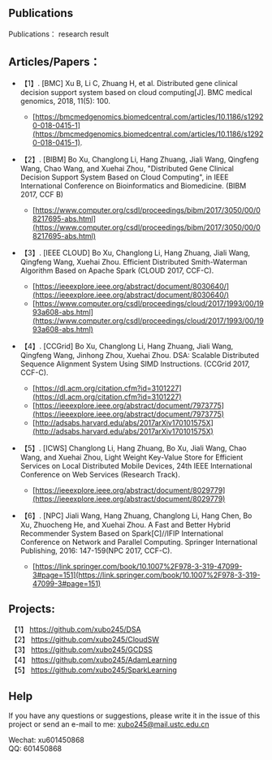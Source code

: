 ## Publications
Publications： research result


## Articles/Papers：

 - 【1】. [BMC] Xu B, Li C, Zhuang H, et al. Distributed gene clinical decision support system based on cloud computing[J]. BMC medical genomics, 2018, 11(5): 100. 
	 - [https://bmcmedgenomics.biomedcentral.com/articles/10.1186/s12920-018-0415-1](https://bmcmedgenomics.biomedcentral.com/articles/10.1186/s12920-018-0415-1). 
  
 - 【2】. [BIBM] Bo Xu, Changlong Li, Hang Zhuang, Jiali Wang, Qingfeng Wang, Chao Wang, and Xuehai Zhou, "Distributed Gene Clinical Decision Support System Based on Cloud Computing", in IEEE International Conference on Bioinformatics and Biomedicine. (BIBM 2017, CCF B)   
	 - [https://www.computer.org/csdl/proceedings/bibm/2017/3050/00/08217695-abs.html](https://www.computer.org/csdl/proceedings/bibm/2017/3050/00/08217695-abs.html)
 - 【3】. [IEEE CLOUD] Bo Xu, Changlong Li, Hang Zhuang, Jiali Wang, Qingfeng Wang, Xuehai Zhou. Efficient Distributed Smith-Waterman Algorithm Based on Apache Spark (CLOUD 2017, CCF-C). 
	 - [https://ieeexplore.ieee.org/abstract/document/8030640/](https://ieeexplore.ieee.org/abstract/document/8030640/)  
	 - [https://www.computer.org/csdl/proceedings/cloud/2017/1993/00/1993a608-abs.html](https://www.computer.org/csdl/proceedings/cloud/2017/1993/00/1993a608-abs.html)
 - 【4】. [CCGrid] Bo Xu, Changlong Li, Hang Zhuang, Jiali Wang, Qingfeng Wang, Jinhong Zhou, Xuehai Zhou. DSA: Scalable Distributed Sequence Alignment System Using SIMD Instructions. (CCGrid 2017, CCF-C).  
	 - [https://dl.acm.org/citation.cfm?id=3101227](https://dl.acm.org/citation.cfm?id=3101227)
	 - [https://ieeexplore.ieee.org/abstract/document/7973775](https://ieeexplore.ieee.org/abstract/document/7973775)
	 - [http://adsabs.harvard.edu/abs/2017arXiv170101575X](http://adsabs.harvard.edu/abs/2017arXiv170101575X)
 - 【5】. [ICWS] Changlong Li, Hang Zhuang, Bo Xu, Jiali Wang, Chao Wang, and Xuehai Zhou, Light Weight Key-Value Store for Efficient Services on Local Distributed Mobile Devices, 24th IEEE International Conference on Web Services (Research Track).   
	 - [https://ieeexplore.ieee.org/abstract/document/8029779](https://ieeexplore.ieee.org/abstract/document/8029779)
 - 【6】. [NPC] Jiali Wang, Hang Zhuang, Changlong Li, Hang Chen, Bo Xu, Zhuocheng He, and Xuehai Zhou. A Fast and Better Hybrid Recommender System Based on Spark[C]//IFIP International Conference on Network and Parallel Computing. Springer International Publishing, 2016: 147-159(NPC 2017, CCF-C).  
	 - [https://link.springer.com/book/10.1007%2F978-3-319-47099-3#page=151](https://link.springer.com/book/10.1007%2F978-3-319-47099-3#page=151)
  
## Projects:
  【1】 https://github.com/xubo245/DSA   
  【2】 https://github.com/xubo245/CloudSW   
  【3】 https://github.com/xubo245/GCDSS   
  【4】 https://github.com/xubo245/AdamLearning   
  【5】 https://github.com/xubo245/SparkLearning
## Help

If you have any questions or suggestions, please write it in the issue of this project or send an e-mail to me: xubo245@mail.ustc.edu.cn

Wechat: xu601450868  
QQ: 601450868
